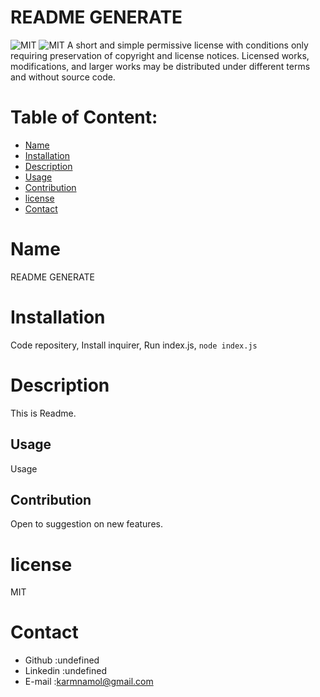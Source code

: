 # README GENERATE
![MIT](https://img.shields.io/badge/license-MIT-green)
![MIT](https://img.shields.io/badge/license-MIT-green)
A short and simple permissive license with conditions only requiring preservation of copyright and license notices. Licensed works, modifications, and larger works may be distributed under different terms and without source code.
      
  
# Table of Content:


* [Name](#name)
* [Installation](#installation)
* [Description](#description)
* [Usage](#usage)
* [Contribution](#contribution)
* [license](#license)
* [Contact](#contact)
 

# Name
README GENERATE 




# Installation
Code repositery, Install inquirer, Run index.js, `node index.js` 




# Description
This is Readme.




## Usage  
Usage 





## Contribution   
Open to suggestion on new features. 




# license
MIT




# Contact
* Github :undefined
* Linkedin :undefined
* E-mail :karmnamol@gmail.com